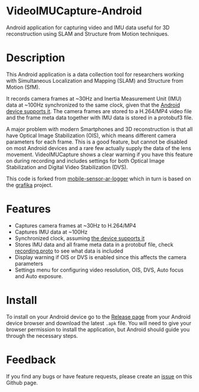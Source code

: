 # VideoIMUCapture-Android
Android application for capturing video and IMU data useful for 3D reconstruction using SLAM and Structure from Motion techniques.

# Description
This Android application is a data collection tool for researchers working with Simultaneous Localization and Mapping (SLAM) and Structure from Motion (SfM).

It records camera frames at ~30Hz and Inertia Measurement Unit (IMU) data at ~100Hz synchronized to the same clock, given that the [Android device supports it](https://developer.android.com/reference/android/hardware/camera2/CameraCharacteristics#SENSOR_INFO_TIMESTAMP_SOURCE).
The camera frames are stored to a H.264/MP4 video file and the frame meta data together with IMU data is stored in a protobuf3 file.

A major problem with modern Smartphones and 3D reconstruction is that all have Optical Image Stabilization (OIS), which means different camera parameters for each frame.
This is a good feature, but cannot be disabled on most Android devices and a rare few actually supply the data of the lens movement.
VideoIMUCapture shows a clear warning if you have this feature on during recording and includes settings for both Optical Image Stabilization and Digital Video Stabilization (DVS).

This code is forked from [mobile-sensor-ar-logger](https://github.com/OSUPCVLab/mobile-ar-sensor-logger) which in turn is based on the [grafika](https://github.com/google/grafika/blob/master/app/src/main/java/com/android/grafika/CameraCaptureActivity.java) project.

# Features
- Captures camera frames at ~30Hz to H.264/MP4
- Captures IMU data at ~100Hz
- Synchronized clock, assuming [the device supports it](https://developer.android.com/reference/android/hardware/camera2/CameraCharacteristics#SENSOR_INFO_TIMESTAMP_SOURCE)
- Stores IMU data and all frame meta data in a protobuf file, check [recording.proto](https://github.com/DavidGillsjo/VideoIMUCapture-Android/blob/master/protobuf/recording.proto) to see what data is included
- Display warning if OIS or DVS is enabled since this affects the camera parameters
- Settings menu for configuring video resolution, OIS, DVS, Auto focus and Auto exposure.

# Install
To install on your Android device go to the [Release page](https://github.com/DavidGillsjo/VideoIMUCapture-Android/releases) from your Android device browser and download the latest `.apk` file. You will need to give your browser permission to install the application, but Android should guide you through the necessary steps.

# Feedback
If you find any bugs or have feature requests, please create an [issue](https://github.com/DavidGillsjo/VideoIMUCapture-Android/issues) on this Github page.
